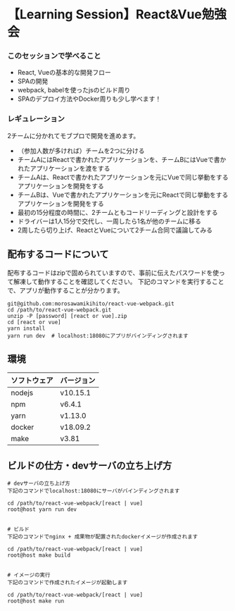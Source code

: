 # 【Learning Session】React&Vue勉強会

### このセッションで学べること
- React, Vueの基本的な開発フロー
- SPAの開発
- webpack, babelを使ったjsのビルド周り
- SPAのデプロイ方法やDocker周りも少し学べます！

### レギュレーション

2チームに分かれてモブプロで開発を進めます。

- （参加人数が多ければ）チームを2つに分ける
- チームAにはReactで書かれたアプリケーションを、チームBにはVueで書かれたアプリケーションを渡をする
- チームAは、Reactで書かれたアプリケーションを元にVueで同じ挙動をするアプリケーションを開発をする
- チームBは、Vueで書かれたアプリケーションを元にReactで同じ挙動をするアプリケーションを開発をする
- 最初の15分程度の時間に、2チームともコードリーディングと設計をする
- ドライバーは1人15分で交代し、一周したら1名が他のチームに移る
- 2周したら切り上げ、ReactとVueについて2チーム合同で議論してみる

## 配布するコードについて

配布するコードはzipで固められていますので、事前に伝えたパスワードを使って解凍して動作することを確認してください。
下記のコマンドを実行することで、アプリが動作することが分かります。

```
git@github.com:morosawamikihito/react-vue-webpack.git
cd /path/to/react-vue-webpack.git
unzip -P [password] [react or vue].zip
cd [react or vue]
yarn install
yarn run dev  # localhost:18080にアプリがバインディングされます
```

## 環境

|ソフトウェア|バージョン|
| --- | --- |
| nodejs | v10.15.1 |
| npm | v6.4.1 |
| yarn | v1.13.0 |
| docker | v18.09.2 |
| make | v3.81 |

## ビルドの仕方・devサーバの立ち上げ方

```
# devサーバの立ち上げ方
下記のコマンドでlocalhost:18080にサーバがバインディングされます

cd /path/to/react-vue-webpack/[react | vue]
root@host yarn run dev


# ビルド
下記のコマンドでnginx + 成果物が配置されたdockerイメージが作成されます

cd /path/to/react-vue-webpack/[react | vue]
root@host make build


# イメージの実行
下記のコマンドで作成されたイメージが起動します

cd /path/to/react-vue-webpack/[react | vue]
root@host make run
```

